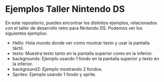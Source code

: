 # Ejemplos Taller Nintendo DS

En este repositorio, puedes encontrar los distintos ejemplos, relacionados con el taller de desarrollo retro para Nintendo DS. Podemos ver los siguientes ejemplos:

* Hello: Hola mundo donde ver como mostrar texto y usar la pantalla táctil.
* texto: Muestra texto tanto en la pantalla superior como en la inferior.
* backgrounds: Ejemplo usando 1 fondo en la pantalla superior y texto en la inferior.
* background2: Ejemplo mostrando 2 fondos.
* Sprites: Ejemplo usando 1 fondo y sprite.
